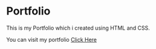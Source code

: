 # Portfolio

This is my Portfolio which i created using HTML and CSS.

You can visit my portfolio <a href="https://sumitkandpal3.github.io/Portfolio/">Click Here</a>
